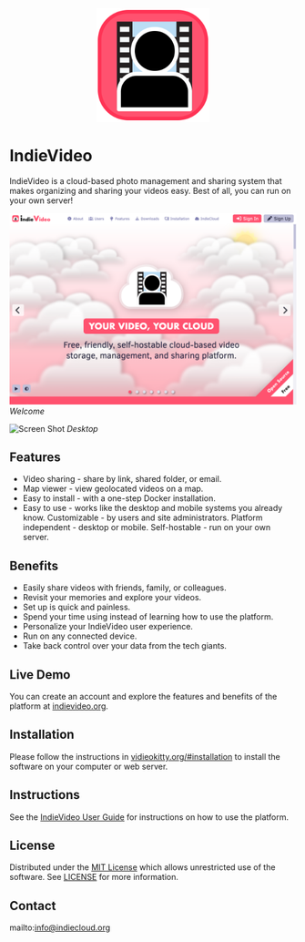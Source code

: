 <p align="center" style="text-align:center">
	<img src="images/logos/logo.svg" width="200">
</p>

# IndieVideo

IndieVideo is a cloud-based photo management and sharing system that makes organizing and sharing your videos easy. Best of all, you can run on your own server!

![Screen Shot](images/screen-shots/welcome.png)
*Welcome*

![Screen Shot](images/screen-shots/desktop.png)
*Desktop*

## Features

- Video sharing - share by link, shared folder, or email.
- Map viewer - view geolocated videos on a map.
- Easy to install - with a one-step Docker installation.
- Easy to use - works like the desktop and mobile systems you already know.
Customizable - by users and site administrators.
Platform independent - desktop or mobile.
Self-hostable - run on your own server.

## Benefits

- Easily share videos with friends, family, or colleagues.
- Revisit your memories and explore your videos.
- Set up is quick and painless.
- Spend your time using instead of learning how to use the platform.
- Personalize your IndieVideo user experience.
- Run on any connected device.
- Take back control over your data from the tech giants.

## Live Demo

You can create an account and explore the features and benefits of the platform at [indievideo.org](https://indievideo.org).

## Installation

Please follow the instructions in [vidieokitty.org/#installation](https://indievideo.org/#installation) to install the software on your computer or web server.

## Instructions

See the [IndieVideo User Guide](https://indievideo.org/#help) for instructions on how to use the platform.

## License

Distributed under the <a href="https://en.wikipedia.org/wiki/MIT_License">MIT License</a> which allows unrestricted use of the software. See [LICENSE](LICENSE) for more information.

## Contact

mailto:info@indiecloud.org
